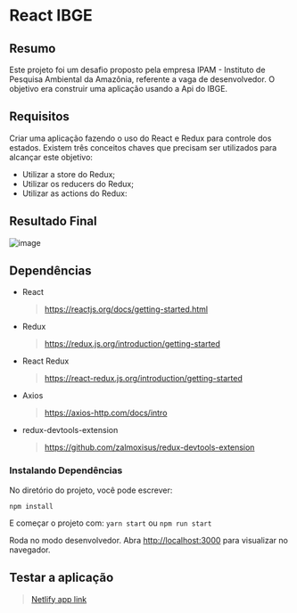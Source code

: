 # React IBGE

## Resumo

Este projeto foi um desafio proposto pela empresa IPAM - Instituto de Pesquisa Ambiental da Amazônia, referente a vaga de desenvolvedor. O objetivo era construir uma aplicação usando a Api do IBGE.

## Requisitos

Criar uma aplicação fazendo o uso do React e Redux para controle dos estados. Existem três conceitos chaves que precisam ser utilizados para alcançar este objetivo:

- Utilizar a store do Redux;
- Utilizar os reducers do Redux;
- Utilizar as actions do Redux:

## Resultado Final

![image](https://user-images.githubusercontent.com/78332530/130503123-f2b5b374-9957-49d6-aa8b-337b3e200570.png)

## Dependências

- React
  > https://reactjs.org/docs/getting-started.html
- Redux
  > https://redux.js.org/introduction/getting-started
- React Redux
  > https://react-redux.js.org/introduction/getting-started
- Axios
  > https://axios-http.com/docs/intro
- redux-devtools-extension
  > https://github.com/zalmoxisus/redux-devtools-extension

### Instalando Dependências

No diretório do projeto, você pode escrever:

`npm install`

E começar o projeto com:
`yarn start`
ou
`npm run start`

Roda no modo desenvolvedor. Abra [http://localhost:3000](http://localhost:3000) para visualizar no navegador.

## Testar a aplicação

> [Netlify app link](https://react-ibge.netlify.app/)

